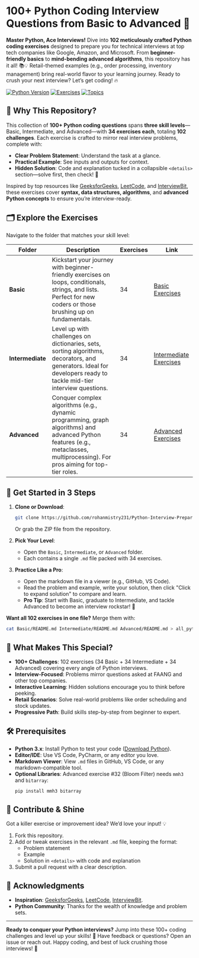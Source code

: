 # 100+ Python Coding Interview Questions from Basic to Advanced 🚀

**Master Python, Ace Interviews!** Dive into **102 meticulously crafted Python coding exercises** designed to prepare you for technical interviews at top tech companies like Google, Amazon, and Microsoft. From **beginner-friendly basics** to **mind-bending advanced algorithms**, this repository has it all! 📚💡 Retail-themed examples (e.g., order processing, inventory management) bring real-world flavor to your learning journey. Ready to crush your next interview? Let’s get coding! 🔥

[![Python Version](https://img.shields.io/badge/Python-3.x-blue)](https://www.python.org/) [![Exercises](https://img.shields.io/badge/Exercises-102-green)](./) [![Topics](https://img.shields.io/badge/Topics-Algorithms%20|%20Data%20Structures-orange)](./)

## 🎯 Why This Repository?

This collection of **100+ Python coding questions** spans **three skill levels**—Basic, Intermediate, and Advanced—with **34 exercises each**, totaling **102 challenges**. Each exercise is crafted to mirror real interview problems, complete with:
- **Clear Problem Statement**: Understand the task at a glance.
- **Practical Example**: See inputs and outputs for context.
- **Hidden Solution**: Code and explanation tucked in a collapsible `<details>` section—solve first, then check! 🙌

Inspired by top resources like [GeeksforGeeks](https://www.geeksforgeeks.org/python-interview-questions/), [LeetCode](https://leetcode.com/), and [InterviewBit](https://www.interviewbit.com/python-interview-questions/), these exercises cover **syntax, data structures, algorithms**, and **advanced Python concepts** to ensure you’re interview-ready.

## 🗂️ Explore the Exercises

Navigate to the folder that matches your skill level:

| Folder | Description | Exercises | Link |
|--------|-------------|-----------|------|
| **Basic** | Kickstart your journey with beginner-friendly exercises on loops, conditionals, strings, and lists. Perfect for new coders or those brushing up on fundamentals. | 34 | [Basic Exercises](./Basic/README.md) |
| **Intermediate** | Level up with challenges on dictionaries, sets, sorting algorithms, decorators, and generators. Ideal for developers ready to tackle mid-tier interview questions. | 34 | [Intermediate Exercises](./Intermediate/README.md) |
| **Advanced** | Conquer complex algorithms (e.g., dynamic programming, graph algorithms) and advanced Python features (e.g., metaclasses, multiprocessing). For pros aiming for top-tier roles. | 34 | [Advanced Exercises](./Advanced/README.md) |

## 🚀 Get Started in 3 Steps

1. **Clone or Download**:
   ```bash
   git clone https://github.com/rohanmistry231/Python-Interview-Preparation.git
   ```
   Or grab the ZIP file from the repository.

2. **Pick Your Level**:
   - Open the `Basic`, `Intermediate`, or `Advanced` folder.
   - Each contains a single `.md` file packed with 34 exercises.

3. **Practice Like a Pro**:
   - Open the markdown file in a viewer (e.g., GitHub, VS Code).
   - Read the problem and example, write your solution, then click "Click to expand solution" to compare and learn.
   - **Pro Tip**: Start with Basic, graduate to Intermediate, and tackle Advanced to become an interview rockstar! 🌟

**Want all 102 exercises in one file?** Merge them with:
```bash
cat Basic/README.md Intermediate/README.md Advanced/README.md > all_python_exercises.md
```

## 🌟 What Makes This Special?

- **100+ Challenges**: 102 exercises (34 Basic + 34 Intermediate + 34 Advanced) covering every angle of Python interviews.
- **Interview-Focused**: Problems mirror questions asked at FAANG and other top companies.
- **Interactive Learning**: Hidden solutions encourage you to think before peeking.
- **Retail Scenarios**: Solve real-world problems like order scheduling and stock updates.
- **Progressive Path**: Build skills step-by-step from beginner to expert.

## 🛠️ Prerequisites

- **Python 3.x**: Install Python to test your code ([Download Python](https://www.python.org/downloads/)).
- **Editor/IDE**: Use VS Code, PyCharm, or any editor you love.
- **Markdown Viewer**: View `.md` files in GitHub, VS Code, or any markdown-compatible tool.
- **Optional Libraries**: Advanced exercise #32 (Bloom Filter) needs `mmh3` and `bitarray`:
  ```bash
  pip install mmh3 bitarray
  ```

## 🤝 Contribute & Shine

Got a killer exercise or improvement idea? We’d love your input! 💡

1. Fork this repository.
2. Add or tweak exercises in the relevant `.md` file, keeping the format:
   - Problem statement
   - Example
   - Solution in `<details>` with code and explanation
3. Submit a pull request with a clear description.

## 🙌 Acknowledgments

- **Inspiration**: [GeeksforGeeks](https://www.geeksforgeeks.org/python-interview-questions/), [LeetCode](https://leetcode.com/), [InterviewBit](https://www.interviewbit.com/python-interview-questions/).
- **Python Community**: Thanks for the wealth of knowledge and problem sets.

---

**Ready to conquer your Python interviews?** Jump into these 100+ coding challenges and level up your skills! 💪 Have feedback or questions? Open an issue or reach out. Happy coding, and best of luck crushing those interviews! 🎉